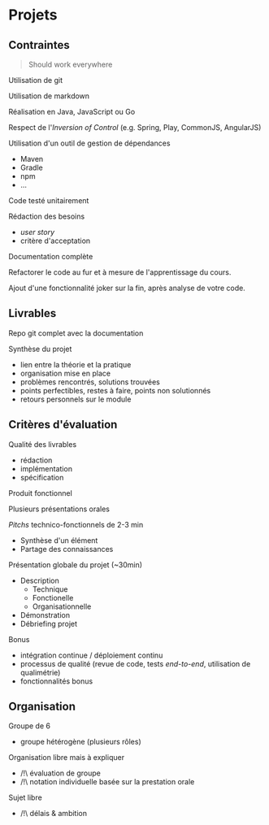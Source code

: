 # Projets


## Contraintes


> Should work everywhere


Utilisation de git


Utilisation de markdown


Réalisation en Java, JavaScript ou Go


Respect de l'*Inversion of Control* (e.g. Spring, Play, CommonJS, AngularJS)


Utilisation d'un outil de gestion de dépendances
* Maven
* Gradle
* npm
* ...


Code testé unitairement


Rédaction des besoins
* *user story*
* critère d'acceptation


Documentation complète


Refactorer le code au fur et à mesure de l'apprentissage du cours.


Ajout d'une fonctionnalité joker sur la fin, après analyse de votre code.


## Livrables


Repo git complet avec la documentation


Synthèse du projet
* lien entre la théorie et la pratique
* organisation mise en place
* problèmes rencontrés, solutions trouvées
* points perfectibles, restes à faire, points non solutionnés
* retours personnels sur le module


## Critères d'évaluation


Qualité des livrables
* rédaction
* implémentation
* spécification


Produit fonctionnel


Plusieurs présentations orales


*Pitchs* technico-fonctionnels de 2-3 min

* Synthèse d'un élément
* Partage des connaissances


Présentation globale du projet (~30min)

* Description
  * Technique
  * Fonctionelle
  * Organisationnelle
* Démonstration
* Débriefing projet


Bonus
* intégration continue / déploiement continu
* processus de qualité (revue de code, tests *end-to-end*, utilisation de qualimétrie)
* fonctionnalités bonus


## Organisation


Groupe de 6

* groupe hétérogène (plusieurs rôles)


Organisation libre mais à expliquer

* /!\ évaluation de groupe
* /!\ notation individuelle basée sur la prestation orale


Sujet libre

* /!\ délais & ambition
